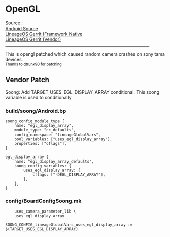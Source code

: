 # OpenGL
Source : 
<br>
<a href="https://android.googlesource.com/platform/frameworks/native/+/master/opengl/">Android Source</a>
<br>
<a href="https://review.lineageos.org/c/LineageOS/android_frameworks_native/+/325520">LineageOS Gerrit (Framework Native</a>
<br>
<a href="https://review.lineageos.org/c/LineageOS/android_vendor_lineage/+/327290">LineageOS Gerrit (Vendor)</a>

<hr width="90%">

This is opengl patched which caused random camera crashes on sony tama devices. <br>
<small>Thanks to <a href="https://github.com/dtrunk90">dtrunk90</a> for patching</small>

## Vendor Patch
Soong: Add TARGET_USES_EGL_DISPLAY_ARRAY conditional. This soong variable is used to conditionally
### build/soong/Android.bp
```
soong_config_module_type {
    name: "egl_display_array",
    module_type: "cc_defaults",
    config_namespace: "lineageGlobalVars",
    bool_variables: ["uses_egl_display_array"],
    properties: ["cflags"],
}

egl_display_array {
    name: "egl_display_array_defaults",
    soong_config_variables: {
        uses_egl_display_array: {
            cflags: ["-DEGL_DISPLAY_ARRAY"],
        },
    },
}
```
### config/BoardConfigSoong.mk 

```
    uses_camera_parameter_lib \
    uses_egl_display_array
```
```
SOONG_CONFIG_lineageGlobalVars_uses_egl_display_array := $(TARGET_USES_EGL_DISPLAY_ARRAY)
```

